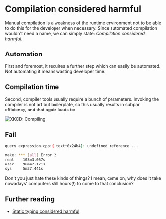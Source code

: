 # Compilation considered harmful

Manual compilation is a weakness of the runtime environment not to be able to do this for the developer when necessary. Since automated compilation wouldn't need a name, we can simply state: *Compilation considered harmful*.

## Automation
First and foremost, it requires a further step which can easily be automated. Not automating it means wasting developer time.

## Compilation time
Second, compiler tools usually require a bunch of parameters. Invoking the compiler is not art but boilerplate, so this usually results in subpar efficiency, and that again leads to:

![XKCD: Compiling](http://imgs.xkcd.com/comics/compiling.png)

## Fail

```sh
query_expression.cpp:(.text+0x24b4): undefined reference ...

make: *** [all] Error 2
real    103m3.057s
user    96m47.171s
sys     5m37.441s
```

Don't you just hate these kinds of things? I mean, come on, why does it take nowadays' computers still hours(!) to come to that conclusion?

## Further reading

* [Static typing considered harmful](http://blog.jayfields.com/2008/02/static-typing-considered-harmful.html)